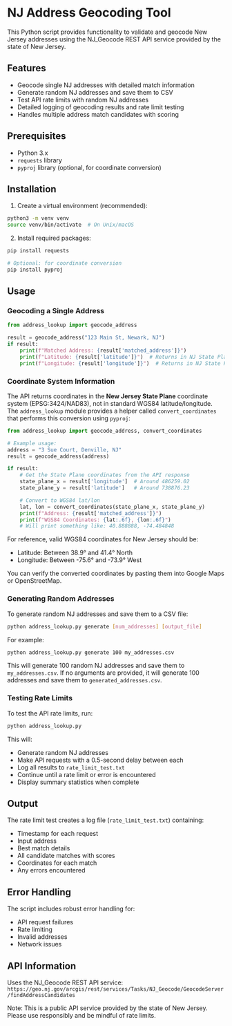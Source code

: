 # NJ Address Geocoding Tool

This Python script provides functionality to validate and geocode New Jersey addresses using the NJ_Geocode REST API service provided by the state of New Jersey.

## Features

- Geocode single NJ addresses with detailed match information
- Generate random NJ addresses and save them to CSV
- Test API rate limits with random NJ addresses
- Detailed logging of geocoding results and rate limit testing
- Handles multiple address match candidates with scoring

## Prerequisites

- Python 3.x
- `requests` library
- `pyproj` library (optional, for coordinate conversion)

## Installation

1. Create a virtual environment (recommended):

```bash
python3 -m venv venv
source venv/bin/activate  # On Unix/macOS
```

2. Install required packages:

```bash
pip install requests

# Optional: for coordinate conversion
pip install pyproj
```

## Usage

### Geocoding a Single Address

```python
from address_lookup import geocode_address

result = geocode_address("123 Main St, Newark, NJ")
if result:
    print(f"Matched Address: {result['matched_address']}")
    print(f"Latitude: {result['latitude']}")  # Returns in NJ State Plane coordinates
    print(f"Longitude: {result['longitude']}")  # Returns in NJ State Plane coordinates
```

### Coordinate System Information

The API returns coordinates in the **New Jersey State Plane** coordinate system (EPSG:3424/NAD83), not in standard WGS84 latitude/longitude. The `address_lookup` module provides a helper called `convert_coordinates` that performs this conversion using `pyproj`:

```python
from address_lookup import geocode_address, convert_coordinates

# Example usage:
address = "3 Sue Court, Denville, NJ"
result = geocode_address(address)

if result:
    # Get the State Plane coordinates from the API response
    state_plane_x = result['longitude']  # Around 486259.02
    state_plane_y = result['latitude']   # Around 738876.23

    # Convert to WGS84 lat/lon
    lat, lon = convert_coordinates(state_plane_x, state_plane_y)
    print(f"Address: {result['matched_address']}")
    print(f"WGS84 Coordinates: {lat:.6f}, {lon:.6f}")
    # Will print something like: 40.888888, -74.484848
```

For reference, valid WGS84 coordinates for New Jersey should be:

- Latitude: Between 38.9° and 41.4° North
- Longitude: Between -75.6° and -73.9° West

You can verify the converted coordinates by pasting them into Google Maps or OpenStreetMap.

### Generating Random Addresses

To generate random NJ addresses and save them to a CSV file:

```bash
python address_lookup.py generate [num_addresses] [output_file]
```

For example:

```bash
python address_lookup.py generate 100 my_addresses.csv
```

This will generate 100 random NJ addresses and save them to `my_addresses.csv`. If no arguments are provided, it will generate 100 addresses and save them to `generated_addresses.csv`.

### Testing Rate Limits

To test the API rate limits, run:

```bash
python address_lookup.py
```

This will:

- Generate random NJ addresses
- Make API requests with a 0.5-second delay between each
- Log all results to `rate_limit_test.txt`
- Continue until a rate limit or error is encountered
- Display summary statistics when complete

## Output

The rate limit test creates a log file (`rate_limit_test.txt`) containing:

- Timestamp for each request
- Input address
- Best match details
- All candidate matches with scores
- Coordinates for each match
- Any errors encountered

## Error Handling

The script includes robust error handling for:

- API request failures
- Rate limiting
- Invalid addresses
- Network issues

## API Information

Uses the NJ_Geocode REST API service:
`https://geo.nj.gov/arcgis/rest/services/Tasks/NJ_Geocode/GeocodeServer/findAddressCandidates`

Note: This is a public API service provided by the state of New Jersey. Please use responsibly and be mindful of rate limits.
